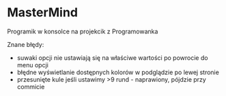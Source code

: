 # MasterMind

Programik w konsolce na projekcik z Programowanka

Znane błędy:
- suwaki opcji nie ustawiają się na właściwe wartości po powrocie do menu opcji
- błędne wyświetlanie dostępnych kolorów w podglądzie po lewej stronie
- przesunięte kule jeśli ustawimy >9 rund - naprawiony, pójdzie przy commicie
